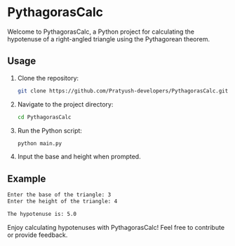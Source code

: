 # PythagorasCalc

Welcome to PythagorasCalc, a Python project for calculating the hypotenuse of a right-angled triangle using the Pythagorean theorem.

## Usage

1. Clone the repository:
   ```bash
   git clone https://github.com/Pratyush-developers/PythagorasCalc.git
   ```

2. Navigate to the project directory:
   ```bash
   cd PythagorasCalc
   ```

3. Run the Python script:
   ```bash
   python main.py
   ```

4. Input the base and height when prompted.

## Example

```bash
Enter the base of the triangle: 3
Enter the height of the triangle: 4

The hypotenuse is: 5.0
```

Enjoy calculating hypotenuses with PythagorasCalc! Feel free to contribute or provide feedback.
